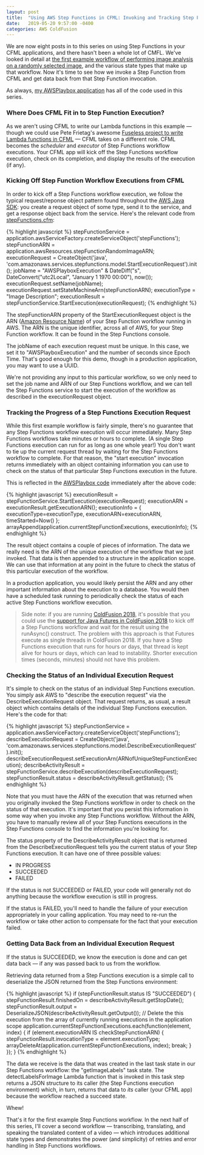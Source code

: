 ```yaml
---
layout: post
title:  "Using AWS Step Functions in CFML: Invoking and Tracking Step Function Workflows from CFML"
date:   2019-05-20 9:57:00 -0400
categories: AWS ColdFusion
---
```


We are now eight posts in to this series on using Step Functions in your CFML applications, and there hasn't been a whole lot of CMFL. We've looked in detail at [the first example workflow of performing image analysis on a randomly selected image](https://github.com/brianklaas/awsPlaybox/blob/master/stateMachines/choiceDemoStateMachine.json), and the various state types that make up that workflow. Now it's time to see how we invoke a Step Function from CFML and get data back from that Step Function invocation.

As always, [my AWSPlaybox application](https://github.com/brianklaas/awsPlaybox) has all of the code used in this series.

### Where Does CFML Fit in to Step Function Execution?

As we aren't using CFML to write our Lambda functions in this example &mdash; though we could use Pete Frietag's awesome [Fuseless project to write Lambda functions in CFML](https://fuseless.org) &mdash; CFML takes on a different role. CFML becomes the *scheduler* and *executor* of Step Functions workflow executions. Your CFML app will kick off the Step Functions workflow execution, check on its completion, and display the results of the execution (if any).

### Kicking Off Step Function Workflow Executions from CFML

In order to kick off a Step Functions workflow execution, we follow the typical request/reponse object pattern found throughout the [AWS Java SDK](http://docs.aws.amazon.com/AWSJavaSDK/latest/javadoc/index.html): you create a request object of some type, send it to the service, and get a response object back from the service. Here's the relevant code from [stepFunctions.cfm](https://github.com/brianklaas/awsPlaybox/blob/master/stepFunctions.cfm):

{% highlight javascript %}
stepFunctionService = application.awsServiceFactory.createServiceObject('stepFunctions');
stepFunctionARN = application.awsResources.stepFunctionRandomImageARN;
executionRequest = CreateObject('java', 'com.amazonaws.services.stepfunctions.model.StartExecutionRequest').init();
jobName = "AWSPlayboxExecution" & DateDiff("s", DateConvert("utc2Local", "January 1 1970 00:00"), now());
executionRequest.setName(jobName);
executionRequest.setStateMachineArn(stepFunctionARN);
executionType = "Image Description";
executionResult = stepFunctionService.StartExecution(executionRequest);
{% endhighlight %}

The stepFunctionARN property of the StartExecutionRequest object is the ARN ([Amazon Resource Name](https://docs.aws.amazon.com/general/latest/gr/aws-arns-and-namespaces.html)) of your Step Function workflow running in AWS. The ARN is the unique identifier, across all of AWS, for your Step Function workflow. It can be found in the Step Functions console.

The jobName of each execution request must be unique. In this case, we set it to "AWSPlayboxExecution" and the number of seconds since Epoch Time. That's good enough for this demo, though in a production application, you may want to use a UUID.

We're not providing any input to this particular workflow, so we only need to set the job name and ARN of our Step Functions workflow, and we can tell the Step Functions service to start the execution of the workflow as described in the executionRequest object.

### Tracking the Progress of a Step Functions Execution Request

While this first example workflow is fairly simple, there's no guarantee that any Step Functions workflow execution will occur immediately. Many Step Functions workflows take minutes or hours to complete. (A single Step Functions execution can run for as long as one whole year!) You don't want to tie up the current request thread by waiting for the Step Functions workflow to complete. For that reason, the "start execution" invocation returns immediately with an object containing information you can use to check on the status of that particular Step Functions execution in the future.

This is reflected in the [AWSPlaybox code](https://github.com/brianklaas/awsPlaybox/blob/master/stepFunctions.cfm) immediately after the above code:

{% highlight javascript %}
executionResult = stepFunctionService.StartExecution(executionRequest);
executionARN = executionResult.getExecutionARN();
executionInfo = { 
	executionType=executionType, 
	executionARN=executionARN,
	timeStarted=Now() 
};
arrayAppend(application.currentStepFunctionExecutions, executionInfo);
{% endhighlight %}

The result object contains a couple of pieces of information. The data we really need is the ARN of the unique execution of the workflow that we just invoked. That data is then appended to a structure in the application scope. We can use that information at any point in the future to check the status of this particular execution of the workflow.

In a production application, you would likely persist the ARN and any other important information about the execution to a database. You would then have a scheduled task running to periodically check the status of each active Step Functions workflow execution.

>Side note: if you are running [ColdFusion 2018](https://www.adobe.com/ColdFusion2018), it's possible that you could use the [support for Java Futures in ColdFusion 2018](https://coldfusion.adobe.com/2018/07/asynchronous-programming-in-coldfusion-2018-release/) to kick off a Step Functions workflow and wait for the result using the runAsync() construct. The problem with this approach is that Futures execute as single threads in ColdFusion 2018. If you have a Step Functions execution that runs for hours or days, that thread is kept alive for hours or days, which can lead to instability. Shorter execution times (seconds, minutes) should not have this problem.

### Checking the Status of an Individual Execution Request

It's simple to check on the status of an individual Step Functions execution. You simply ask AWS to "describe the execution request" via the DescribeExecutionRequest object. That request returns, as usual, a result object which contains details of the individual Step Functions execution. Here's the code for that:

{% highlight javascript %}
stepFunctionService = application.awsServiceFactory.createServiceObject('stepFunctions');
describeExecutionRequest = CreateObject('java', 'com.amazonaws.services.stepfunctions.model.DescribeExecutionRequest').init();
describeExecutionRequest.setExecutionArn(ARNofUniqueStepFunctionExecution);
describeActivityResult = stepFunctionService.describeExecution(describeExecutionRequest);
stepFunctionResult.status = describeActivityResult.getStatus();
{% endhighlight %}

Note that you must have the ARN of the execution that was returned when you originally invoked the Step Functions workflow in order to check on the status of that execution. It's important that you persist this information in some way when you invoke any Step Functions workflow. Without the ARN, you have to manually review all of your Step Functions executions in the Step Functions console to find the information you're looking for.

The status property of the DescribeActivityResult object that is returned from the DescribeExecutionRequest tells you the current status of your Step Functions execution. It can have one of three possible values:

- IN PROGRESS
- SUCCEEDED
- FAILED

If the status is not SUCCEEDED or FAILED, your code will generally not do anything because the workflow execution is still in progress. 

If the status is FAILED, you'll need to handle the failure of your execution appropriately in your calling application. You may need to re-run the workflow or take other action to compensate for the fact that your execution failed.

### Getting Data Back from an Individual Execution Request

If the status is SUCCEEDED, we know the execution is done and can get data back &mdash; if any was passed back to us from the workflow.

Retrieving data returned from a Step Functions execution is a simple call to deserialize the JSON returned from the Step Functions environment:

{% highlight javascript %}
if (stepFunctionResult.status IS "SUCCEEDED") {
	stepFunctionResult.finishedOn = describeActivityResult.getStopDate();
	stepFunctionResult.output = DeserializeJSON(describeActivityResult.getOutput());
	// Delete the this execution from the array of currently running executions in the application scope
	application.currentStepFunctionExecutions.each(function(element, index) {
		if (element.executionARN IS checkStepFunctionARN) {
			stepFunctionResult.invocationType = element.executionType;
			arrayDeleteAt(application.currentStepFunctionExecutions, index);
			break;
		}
	});
}
{% endhighlight %}

The data we receive is the data that was created in the last task state in our Step Functions workflow: the "getImageLabels" task state. The detectLabelsForImage Lambda function that is invoked in this task step returns a JSON structure to its caller (the Step Functions execution environment) which, in turn, returns that data to *its* caller (your CFML app) because the workflow reached a succeed state.

Whew!

That's it for the first example Step Functions workflow. In the next half of this series, I'll cover a second workflow &mdash; transcribing, translating, and speaking the translated content of a video &mdash; which introduces additional state types and demonstrates the power (and simplicity) of retries and error handling in Step Functions workflows.